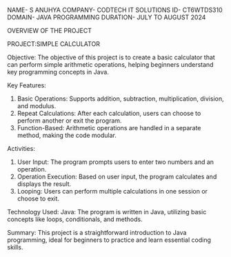 NAME- S ANUHYA
COMPANY- CODTECH IT SOLUTIONS
ID- CT6WTDS310
DOMAIN- JAVA PROGRAMMING
DURATION- JULY TO AUGUST 2024

OVERVIEW OF THE PROJECT

PROJECT:SIMPLE CALCULATOR

Objective:
The objective of this project is to create a basic calculator that can perform simple arithmetic operations, helping beginners understand key programming concepts in Java.

Key Features:
1. Basic Operations: Supports addition, subtraction, multiplication, division, and modulus.
2. Repeat Calculations: After each calculation, users can choose to perform another or exit the program.
3. Function-Based: Arithmetic operations are handled in a separate method, making the code modular.

Activities:
1. User Input: The program prompts users to enter two numbers and an operation.
2. Operation Execution: Based on user input, the program calculates and displays the result.
3. Looping: Users can perform multiple calculations in one session or choose to exit.

Technology Used:
Java: The program is written in Java, utilizing basic concepts like loops, conditionals, and methods.

Summary:
This project is a straightforward introduction to Java programming, ideal for beginners to practice and learn essential coding skills.
